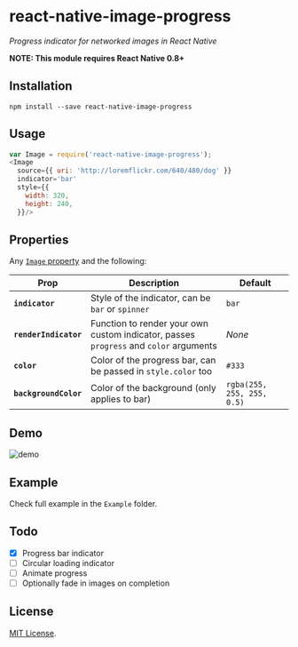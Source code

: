 # react-native-image-progress
*Progress indicator for networked images in React Native*

**NOTE: This module requires React Native 0.8+**

## Installation

```
npm install --save react-native-image-progress
```

## Usage

```js
var Image = require('react-native-image-progress');
<Image 
  source={{ uri: 'http://loremflickr.com/640/480/dog' }} 
  indicator='bar' 
  style={{
    width: 320, 
    height: 240, 
  }}/>
```

## Properties

Any [`Image` property](http://facebook.github.io/react-native/docs/image.html) and the following:

| Prop | Description | Default |
|---|---|---|
|**`indicator`**|Style of the indicator, can be `bar` or `spinner`|`bar`|
|**`renderIndicator`**|Function to render your own custom indicator, passes `progress` and `color` arguments|*None*|
|**`color`**|Color of the progress bar, can be passed in `style.color` too|`#333`|
|**`backgroundColor`**|Color of the background (only applies to bar)|`rgba(255, 255, 255, 0.5)`|

## Demo

![demo](https://cloud.githubusercontent.com/assets/378279/8722568/309cf2ee-2bc6-11e5-8613-f365e21eddda.gif)

## Example 

Check full example in the `Example` folder. 

## Todo

- [x] Progress bar indicator
- [ ] Circular loading indicator
- [ ] Animate progress
- [ ] Optionally fade in images on completion

## License

[MIT License](http://opensource.org/licenses/mit-license.html).

